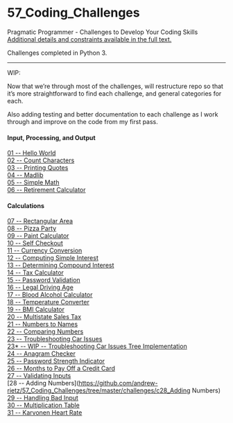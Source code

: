 # 57_Coding_Challenges
Pragmatic Programmer - Challenges to Develop Your Coding Skills  
[Additional details and constraints available in the full text.](https://www.amazon.com/Exercises-Programmers-Challenges-Develop-Coding/dp/1680501224)

Challenges completed in Python 3.

*****

WIP:

Now that we’re through most of the challenges, will restructure repo so that it’s more straightforward to find each challenge, and general categories for each.  

Also adding testing and better documentation to each challenge as I work through and improve on the code from my first pass.

#### Input, Processing, and Output
[01 -- Hello World](https://github.com/andrew-rietz/57_Coding_Challenges/tree/master/challenges/c01_HelloWorld)  
[02 -- Count Characters](https://github.com/andrew-rietz/57_Coding_Challenges/tree/master/challenges/c02_CountCharacters)  
[03 -- Printing Quotes](https://github.com/andrew-rietz/57_Coding_Challenges/tree/master/challenges/c03_PrintingQuotes)  
[04 -- Madlib](https://github.com/andrew-rietz/57_Coding_Challenges/tree/master/challenges/c04_MadLib)  
[05 -- Simple Math](https://github.com/andrew-rietz/57_Coding_Challenges/tree/master/challenges/c05_SimpleMath)  
[06 -- Retirement Calculator](https://github.com/andrew-rietz/57_Coding_Challenges/tree/master/challenges/c06_RetirementCalculator)  

#### Calculations
[07 -- Rectangular Area](https://github.com/andrew-rietz/57_Coding_Challenges/tree/master/challenges/c07_RectangularArea)  
[08 -- Pizza Party](https://github.com/andrew-rietz/57_Coding_Challenges/tree/master/challenges/c08_PizzaParty)  
[09 -- Paint Calculator](https://github.com/andrew-rietz/57_Coding_Challenges/tree/master/challenges/c09_PaintCalc)  
[10 -- Self Checkout](https://github.com/andrew-rietz/57_Coding_Challenges/tree/master/challenges/c10_SelfCheckout)  
[11 -- Currency Conversion](https://github.com/andrew-rietz/57_Coding_Challenges/tree/master/challenges/c11_CurrencyConversion)  
[12 -- Computing Simple Interest](https://github.com/andrew-rietz/57_Coding_Challenges/tree/master/challenges/c12_ComputingSimpleInterest)  
[13 -- Determining Compound Interest](https://github.com/andrew-rietz/57_Coding_Challenges/tree/master/challenges/c13_DeterminingCompoundInterest)  
[14 -- Tax Calculator](https://github.com/andrew-rietz/57_Coding_Challenges/tree/master/challenges/c14_TaxCalculator)  
[15 -- Password Validation](https://github.com/andrew-rietz/57_Coding_Challenges/tree/master/challenges/c15_PasswordValidation)  
[16 -- Legal Driving Age](https://github.com/andrew-rietz/57_Coding_Challenges/tree/master/challenges/c16_LegalDrivingAge)  
[17 -- Blood Alcohol Calculator](https://github.com/andrew-rietz/57_Coding_Challenges/tree/master/challenges/c17_BloodAlcoholCalculator)  
[18 -- Temperature Converter](https://github.com/andrew-rietz/57_Coding_Challenges/tree/master/challenges/c18_TemperatureConverter)  
[19 -- BMI Calculator](https://github.com/andrew-rietz/57_Coding_Challenges/tree/master/challenges/c19_BMICalculator)  
[20 -- Multistate Sales Tax](https://github.com/andrew-rietz/57_Coding_Challenges/tree/master/challenges/c20_MultistateSalesTax)  
[21 -- Numbers to Names](https://github.com/andrew-rietz/57_Coding_Challenges/tree/master/challenges/c21_NumbersToNames)  
[22 -- Comparing Numbers](https://github.com/andrew-rietz/57_Coding_Challenges/tree/master/challenges/c22_ComparingNumbers)  
[23 -- Troubleshooting Car Issues](https://github.com/andrew-rietz/57_Coding_Challenges/tree/master/challenges/c23_TroubleshootingCarIssues)  
[23* -- WIP -- Troubleshooting Car Issues Tree Implementation](https://github.com/andrew-rietz/57_Coding_Challenges/tree/master/challenges/c23_TroubleshootingCarIssues_TreeImplementation)  
[24 -- Anagram Checker](https://github.com/andrew-rietz/57_Coding_Challenges/tree/master/challenges/c24_AnagramChecker)  
[25 -- Password Strength Indicator](https://github.com/andrew-rietz/57_Coding_Challenges/tree/master/challenges/c25_PasswordStrengthIndicator)  
[26 -- Months to Pay Off a Credit Card](https://github.com/andrew-rietz/57_Coding_Challenges/tree/master/challenges/c26_MonthsToPayOffACreditCard)  
[27 -- Validating Inputs](https://github.com/andrew-rietz/57_Coding_Challenges/tree/master/challenges/c27_ValidatingInputs)  
[28 -- Adding Numbers](https://github.com/andrew-rietz/57_Coding_Challenges/tree/master/challenges/c28_Adding Numbers)  
[29 -- Handling Bad Input](https://github.com/andrew-rietz/57_Coding_Challenges/tree/master/challenges/c29_HandlingBadInput)  
[30 -- Multiplication Table](https://github.com/andrew-rietz/57_Coding_Challenges/tree/master/challenges/c30_MultiplicationTable)  
[31 -- Karvonen Heart Rate](https://github.com/andrew-rietz/57_Coding_Challenges/tree/master/challenges/c31_KarvonenHeartRate)  
